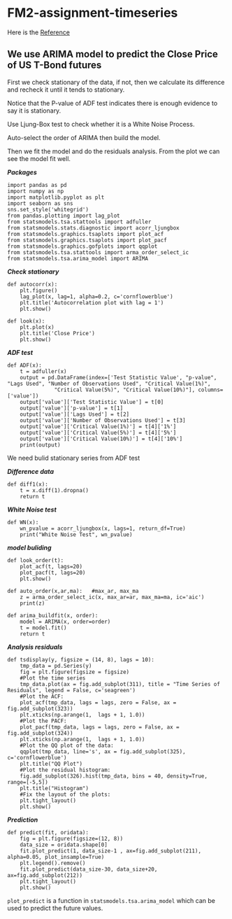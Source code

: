 # FM2-assignment-timeseries 

Here is the [Reference](http://web.vu.lt/mif/a.buteikis/wp-content/uploads/2019/02/02_StationaryTS_Python.html)

**We use ARIMA model to predict the Close Price of US T-Bond futures**
----
First we check stationary of the data, if not, then we calculate its difference and recheck it until it tends to stationary.

Notice that the P-value of ADF test indicates there is enough evidence to say it is stationary.

Use Ljung-Box test to check whether it is a White Noise Process.

Auto-select the order of ARIMA then build the model.

Then we fit the model and do the residuals analysis. From the plot we can see the model fit well.

***Packages***

```
import pandas as pd
import numpy as np
import matplotlib.pyplot as plt
import seaborn as sns
sns.set_style('whitegrid')
from pandas.plotting import lag_plot
from statsmodels.tsa.stattools import adfuller
from statsmodels.stats.diagnostic import acorr_ljungbox
from statsmodels.graphics.tsaplots import plot_acf
from statsmodels.graphics.tsaplots import plot_pacf
from statsmodels.graphics.gofplots import qqplot
from statsmodels.tsa.stattools import arma_order_select_ic
from statsmodels.tsa.arima_model import ARIMA
```
***Check stationary***
```
def autocorr(x):
    plt.figure()
    lag_plot(x, lag=1, alpha=0.2, c='cornflowerblue')
    plt.title('Autocorrelation plot with lag = 1')
    plt.show()

def look(x):
    plt.plot(x)
    plt.title('Close Price')
    plt.show()
```
***ADF test***
```
def ADF(x):
    t = adfuller(x)
    output = pd.DataFrame(index=['Test Statistic Value', "p-value", "Lags Used", "Number of Observations Used", "Critical Value(1%)",
               "Critical Value(5%)", "Critical Value(10%)"], columns=['value'])
    output['value']['Test Statistic Value'] = t[0]
    output['value']['p-value'] = t[1]
    output['value']['Lags Used'] = t[2]
    output['value']['Number of Observations Used'] = t[3]
    output['value']['Critical Value(1%)'] = t[4]['1%']
    output['value']['Critical Value(5%)'] = t[4]['5%']
    output['value']['Critical Value(10%)'] = t[4]['10%']
    print(output)
```    
We need bulid stationary series from ADF test

***Difference data***
```
def diff1(x):
    t = x.diff(1).dropna()
    return t
```    
***White Noise test***
```
def WN(x):
    wn_pvalue = acorr_ljungbox(x, lags=1, return_df=True)
    print("White Noise Test", wn_pvalue)
```
***model buliding***
```
def look_order(t):
    plot_acf(t, lags=20)
    plot_pacf(t, lags=20)
    plt.show()

def auto_order(x,ar,ma):   #max_ar, max_ma
    z = arma_order_select_ic(x, max_ar=ar, max_ma=ma, ic='aic')
    print(z)

def arima_buildfit(x, order):
    model = ARIMA(x, order=order)
    t = model.fit()
    return t
```    
***Analysis residuals***
```
def tsdisplay(y, figsize = (14, 8), lags = 10):
    tmp_data = pd.Series(y)
    fig = plt.figure(figsize = figsize)
    #Plot the time series
    tmp_data.plot(ax = fig.add_subplot(311), title = "Time Series of Residuals", legend = False, c='seagreen')
    #Plot the ACF:
    plot_acf(tmp_data, lags = lags, zero = False, ax = fig.add_subplot(323))
    plt.xticks(np.arange(1,  lags + 1, 1.0))
    #Plot the PACF:
    plot_pacf(tmp_data, lags = lags, zero = False, ax = fig.add_subplot(324))
    plt.xticks(np.arange(1,  lags + 1, 1.0))
    #Plot the QQ plot of the data:
    qqplot(tmp_data, line='s', ax = fig.add_subplot(325), c='cornflowerblue')
    plt.title("QQ Plot")
    #Plot the residual histogram:
    fig.add_subplot(326).hist(tmp_data, bins = 40, density=True, range=[-5,5])
    plt.title("Histogram")
    #Fix the layout of the plots:
    plt.tight_layout()
    plt.show()
```

***Prediction***
```
def predict(fit, oridata):
    fig = plt.figure(figsize=(12, 8))
    data_size = oridata.shape[0]
    fit.plot_predict(1, data_size-1 , ax=fig.add_subplot(211), alpha=0.05, plot_insample=True)
    plt.legend().remove()
    fit.plot_predict(data_size-30, data_size+20, ax=fig.add_subplot(212))
    plt.tight_layout()
    plt.show()
```
`plot_predict` is a function in `statsmodels.tsa.arima_model` which can be used to predict the future values.









